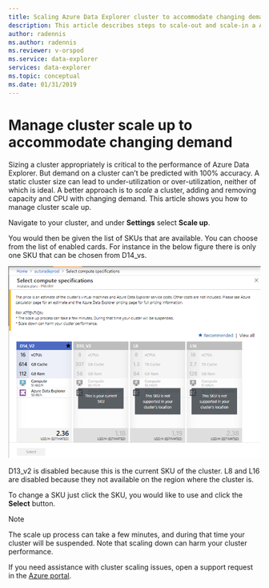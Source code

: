 ```yaml
---
title: Scaling Azure Data Explorer cluster to accommodate changing demand
description: This article describes steps to scale-out and scale-in a Azure Data Explorer cluster based on changing demand.
author: radennis
ms.author: radennis
ms.reviewer: v-orspod
ms.service: data-explorer
services: data-explorer
ms.topic: conceptual
ms.date: 01/31/2019
---
```


# Manage cluster scale up to accommodate changing demand

Sizing a cluster appropriately is critical to the performance of Azure Data Explorer. But demand on a cluster can’t be predicted with 100% accuracy. A static cluster size can lead to under-utilization or over-utilization, neither of which is ideal. A better approach is to *scale* a cluster, adding and removing capacity and CPU with changing demand. This article shows you how to manage cluster scale up.

Navigate to your cluster, and under **Settings** select **Scale up**.

You would then be given the list of SKUs that are available. You can choose from the list of enabled cards. For instance in the below figure there is only one SKU that can be chosen from D14_vs.

![Scale up](media/manage-cluster-scale-up/scale-up.png)

D13_v2 is disabled because this is the current SKU of the cluster. L8 and L16 are disabled because they not available on the region where the cluster is.

To change a SKU just click the SKU, you would like to use and click the **Select** button.

> [!NOTE]
> The scale up process can take a few minutes, and during that time your cluster will be suspended. Note that scaling down can harm your cluster performance.

If you need assistance with cluster scaling issues, open a support request in the [Azure portal](https://portal.azure.com/#blade/Microsoft_Azure_Support/HelpAndSupportBlade/overview).
